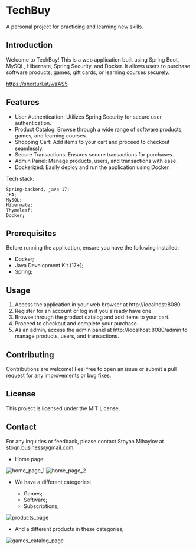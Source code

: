 # TechBuy
A personal project for practicing and learning new skills.


## Introduction
Welcome to TechBuy! This is a web application built using Spring Boot, MySQL, Hibernate, Spring Security, and Docker. It allows users to purchase software products, games, gift cards, or learning courses securely.

https://shorturl.at/wzAS5

## Features
  * User Authentication: Utilizes Spring Security for secure user authentication.
  * Product Catalog: Browse through a wide range of software products, games, and learning courses.
  * Shopping Cart: Add items to your cart and proceed to checkout seamlessly.
  * Secure Transactions: Ensures secure transactions for purchases.
  * Admin Panel: Manage products, users, and transactions with ease.
  * Dockerized: Easily deploy and run the application using Docker.

Tech stack:
```
Spring-backend, java 17;
JPA;
MySQL;
Hibernate;
Thymeleaf;
Docker;
```

## Prerequisites
  Before running the application, ensure you have the following installed:

  * Docker;
  * Java Development Kit (17+);
  * Spring;

## Usage
 1. Access the application in your web browser at http://localhost:8080.
 2. Register for an account or log in if you already have one.
 3. Browse through the product catalog and add items to your cart.
 4. Proceed to checkout and complete your purchase.
 5. As an admin, access the admin panel at http://localhost:8080/admin to manage products, users, and transactions.

## Contributing
Contributions are welcome! Feel free to open an issue or submit a pull request for any improvements or bug fixes.

## License
This project is licensed under the MIT License.

## Contact
For any inquiries or feedback, please contact Stoyan Mihaylov at stoqn.business@gmail.com.


* Home page:

![home_page_1](https://github.com/StoyanMihaylov99/SoftBuy/assets/107346999/8fa0ed09-7323-47f5-990e-ccb54745c1b9)
![home_page_2](https://github.com/StoyanMihaylov99/SoftBuy/assets/107346999/92661379-9eb5-4cf1-9a6f-8d5e4d550e8c)


* We have a different categories:

  - Games;
  - Software;
  - Subscriptions;
  
 ![products_page](https://github.com/StoyanMihaylov99/SoftBuy/assets/107346999/8ef68005-ef08-4cc0-bc47-7463d54a82f9)

 - And a different products in these categories;

 ![games_catalog_page](https://github.com/StoyanMihaylov99/SoftBuy/assets/107346999/7e5a9889-b7db-4aaa-b9f4-4e35dd6d84d2)


